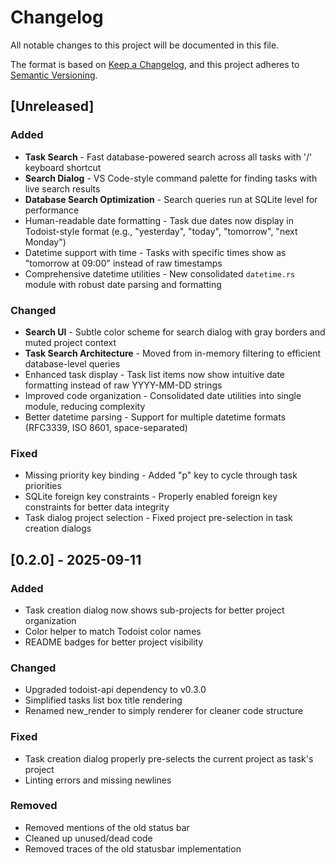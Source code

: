 # Changelog

All notable changes to this project will be documented in this file.

The format is based on [Keep a Changelog](https://keepachangelog.com/en/1.0.0/),
and this project adheres to [Semantic Versioning](https://semver.org/spec/v2.0.0.html).

## [Unreleased]

### Added
- **Task Search** - Fast database-powered search across all tasks with '/' keyboard shortcut
- **Search Dialog** - VS Code-style command palette for finding tasks with live search results
- **Database Search Optimization** - Search queries run at SQLite level for performance
- Human-readable date formatting - Task due dates now display in Todoist-style format (e.g., "yesterday", "today", "tomorrow", "next Monday")
- Datetime support with time - Tasks with specific times show as "tomorrow at 09:00" instead of raw timestamps
- Comprehensive datetime utilities - New consolidated `datetime.rs` module with robust date parsing and formatting

### Changed
- **Search UI** - Subtle color scheme for search dialog with gray borders and muted project context
- **Task Search Architecture** - Moved from in-memory filtering to efficient database-level queries
- Enhanced task display - Task list items now show intuitive date formatting instead of raw YYYY-MM-DD strings
- Improved code organization - Consolidated date utilities into single module, reducing complexity
- Better datetime parsing - Support for multiple datetime formats (RFC3339, ISO 8601, space-separated)

### Fixed
- Missing priority key binding - Added "p" key to cycle through task priorities
- SQLite foreign key constraints - Properly enabled foreign key constraints for better data integrity
- Task dialog project selection - Fixed project pre-selection in task creation dialogs

## [0.2.0] - 2025-09-11

### Added
- Task creation dialog now shows sub-projects for better project organization
- Color helper to match Todoist color names
- README badges for better project visibility

### Changed
- Upgraded todoist-api dependency to v0.3.0
- Simplified tasks list box title rendering
- Renamed new_render to simply renderer for cleaner code structure

### Fixed
- Task creation dialog properly pre-selects the current project as task's project
- Linting errors and missing newlines

### Removed
- Removed mentions of the old status bar
- Cleaned up unused/dead code
- Removed traces of the old statusbar implementation